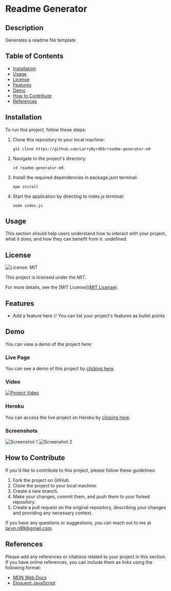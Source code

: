 # Readme Generator

## Description
Generates a readme file template

## Table of Contents
- [Installation](#installation)
- [Usage](#usage)
- [License](#license)
- [Features](#features)
- [Demo](#demo)
- [How to Contribute](#how-to-contribute)
- [References](#references)

## Installation
To run this project, follow these steps:

1. Clone this repository to your local machine:
   ```
   git clone https://github.com/LarryByrd89/readme-generator-m9
   ```

2. Navigate to the project's directory:
   ```
   cd readme-generator-m9
   ```

3. Install the required dependencies in package.json terminal:
   ```
   npm install
   ```

4. Start the application by directing to index.js terminal:
   ```
   node index.js
   ```

## Usage
This section should help users understand how to interact with your project, what it does, and how they can benefit from it.
undefined

## License
![License: MIT](https://img.shields.io/badge/License-MIT-yellow.svg)

This project is licensed under the MIT.

For more details, see the [MIT License]([MIT License](https://opensource.org/licenses/MIT)).

## Features

- Add a feature here // You can list your project's features as bullet points

## Demo

You can view a demo of the project here:

### Live Page

You can see a demo of this project by [clicking here](https://www.example.com/demo).

### Video

[![Project Video](https://img.youtube.com/vi/3g8RTqEhvZc/0.jpg)](https://www.youtube.com/watch?v=3g8RTqEhvZc)



### Heroku

You can access the live project on Heroku by [clicking here](https://your-heroku-app-url.herokuapp.com/).

### Screenshots

![Screenshot 1](assets/images/screenshot1.png)
![Screenshot 2](assets/images/screenshot2.png)

## How to Contribute
If you'd like to contribute to this project, please follow these guidelines:

1. Fork the project on GitHub.
2. Clone the project to your local machine.
3. Create a new branch.
4. Make your changes, commit them, and push them to your forked repository.
5. Create a pull request on the original repository, describing your changes and providing any necessary context.

If you have any questions or suggestions, you can reach out to me at laryn.n99@gmail.com.

## References
Please add any references or citations related to your project in this section. If you have online references, you can include them as links using the following format:

- [MDN Web Docs](https://developer.mozilla.org/en-US/docs/Learn/Getting_started_with_the_web/JavaScript_basics)
- [Eloquent JavaScript](https://eloquentjavascript.net/)


